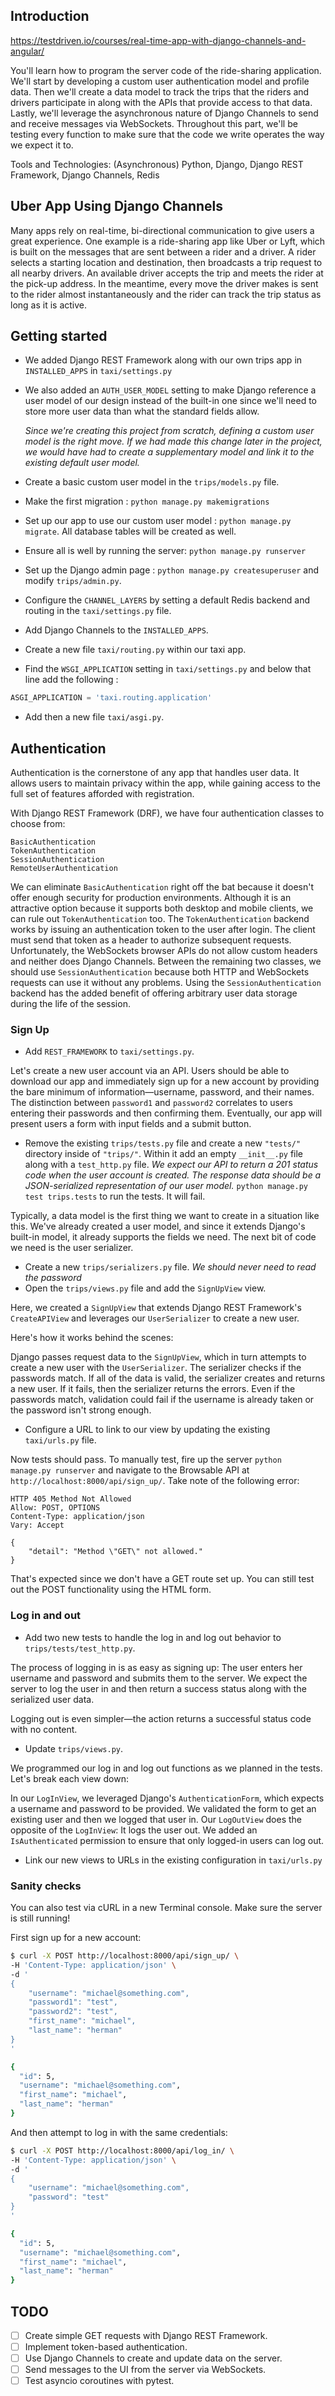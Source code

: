 
## Introduction
https://testdriven.io/courses/real-time-app-with-django-channels-and-angular/

You'll learn how to program the server code of the ride-sharing application. We'll start by developing a custom user authentication model and profile data. Then we'll create a data model to track the trips that the riders and drivers participate in along with the APIs that provide access to that data. Lastly, we'll leverage the asynchronous nature of Django Channels to send and receive messages via WebSockets. Throughout this part, we'll be testing every function to make sure that the code we write operates the way we expect it to.

Tools and Technologies: (Asynchronous) Python, Django, Django REST Framework, Django Channels, Redis


## Uber App Using Django Channels
Many apps rely on real-time, bi-directional communication to give users a great experience. One example is a ride-sharing app like Uber or Lyft, which is built on the messages that are sent between a rider and a driver. A rider selects a starting location and destination, then broadcasts a trip request to all nearby drivers. An available driver accepts the trip and meets the rider at the pick-up address. In the meantime, every move the driver makes is sent to the rider almost instantaneously and the rider can track the trip status as long as it is active.

## Getting started

 * We added Django REST Framework along with our own trips app in ```INSTALLED_APPS``` in ```taxi/settings.py```
 * We also added an ```AUTH_USER_MODEL``` setting to make Django reference a user model of our design instead of the built-in one since we'll need to store more user data than what the standard fields allow.

    *Since we're creating this project from scratch, defining a custom user model is the right move. If we had made this change later in the project, we would have had to create a supplementary model and link it to the existing default user model.*

  * Create a basic custom user model in the ```trips/models.py``` file.
  * Make the first migration : ```python manage.py makemigrations```
  * Set up our app to use our custom user model : ```python manage.py migrate```. All database tables will be created as well.
  * Ensure all is well by running the server: ```python manage.py runserver```
  * Set up the Django admin page : ```python manage.py createsuperuser``` and modify ```trips/admin.py```.
  * Configure the ```CHANNEL_LAYERS``` by setting a default Redis backend and routing in the ```taxi/settings.py``` file.
  * Add Django Channels to the ```INSTALLED_APPS```.
  * Create a new file ```taxi/routing.py``` within our taxi app.
  * Find the ```WSGI_APPLICATION``` setting in ```taxi/settings.py``` and below that line add the following :
  ```python
  ASGI_APPLICATION = 'taxi.routing.application'
  ```
  * Add then a new file ```taxi/asgi.py```.

## Authentication

Authentication is the cornerstone of any app that handles user data. It allows users to maintain privacy within the app, while gaining access to the full set of features afforded with registration.

With Django REST Framework (DRF), we have four authentication classes to choose from:

    BasicAuthentication
    TokenAuthentication
    SessionAuthentication
    RemoteUserAuthentication

We can eliminate ```BasicAuthentication``` right off the bat because it doesn't offer enough security for production environments. Although it is an attractive option because it supports both desktop and mobile clients, we can rule out ```TokenAuthentication``` too. The ```TokenAuthentication``` backend works by issuing an authentication token to the user after login. The client must send that token as a header to authorize subsequent requests. Unfortunately, the WebSockets browser APIs do not allow custom headers and neither does Django Channels. Between the remaining two classes, we should use ```SessionAuthentication``` because both HTTP and WebSockets requests can use it without any problems. Using the ```SessionAuthentication``` backend has the added benefit of offering arbitrary user data storage during the life of the session.

### Sign Up

 * Add ```REST_FRAMEWORK``` to ```taxi/settings.py```.

 Let's create a new user account via an API. Users should be able to download our app and immediately sign up for a new account by providing the bare minimum of information—username, password, and their names. The distinction between ```password1``` and ```password2``` correlates to users entering their passwords and then confirming them. Eventually, our app will present users a form with input fields and a submit button.

 * Remove the existing ```trips/tests.py``` file and create a new ```"tests/"``` directory inside of ```"trips/"```. Within it add an empty ```__init__.py``` file along with a ```test_http.py``` file.
 *We expect our API to return a 201 status code when the user account is created.
 The response data should be a JSON-serialized representation of our user model.*
 ```python manage.py test trips.tests``` to run the tests. It will fail.

Typically, a data model is the first thing we want to create in a situation like this. We've already created a user model, and since it extends Django's built-in model, it already supports the fields we need. The next bit of code we need is the user serializer.
 * Create a new ```trips/serializers.py``` file.
 *We should never need to read the password*
 * Open the ```trips/views.py``` file and add the ```SignUpView``` view.

Here, we created a ```SignUpView``` that extends Django REST Framework's ```CreateAPIView``` and leverages our ```UserSerializer``` to create a new user.

Here's how it works behind the scenes:

   Django passes request data to the ```SignUpView```, which in turn attempts to create a new user with the ```UserSerializer```. The serializer checks if the passwords match.
   If all of the data is valid, the serializer creates and returns a new user. If it fails, then the serializer returns the errors. Even if the passwords match, validation could fail if the username is already taken or the password isn't strong enough.

 * Configure a URL to link to our view by updating the existing ```taxi/urls.py``` file.

Now tests should pass.
To manually test, fire up the server ```python manage.py runserver``` and navigate to the Browsable API at ```http://localhost:8000/api/sign_up/```.
Take note of the following error:
```
HTTP 405 Method Not Allowed
Allow: POST, OPTIONS
Content-Type: application/json
Vary: Accept

{
    "detail": "Method \"GET\" not allowed."
}
```
That's expected since we don't have a GET route set up. You can still test out the POST functionality using the HTML form.

### Log in and out

 * Add two new tests to handle the log in and log out behavior to ```trips/tests/test_http.py```.

The process of logging in is as easy as signing up: The user enters her username and password and submits them to the server. We expect the server to log the user in and then return a success status along with the serialized user data.

Logging out is even simpler—the action returns a successful status code with no content.

 * Update ```trips/views.py```.

We programmed our log in and log out functions as we planned in the tests. Let's break each view down:

   In our ```LogInView```, we leveraged Django's ```AuthenticationForm```, which expects a username and password to be provided. We validated the form to get an existing user and then we logged that user in.
   Our ```LogOutView``` does the opposite of the ```LogInView```: It logs the user out. We added an ```IsAuthenticated``` permission to ensure that only logged-in users can log out.

 * Link our new views to URLs in the existing configuration in ```taxi/urls.py```

### Sanity checks

You can also test via cURL in a new Terminal console. Make sure the server is still running!

First sign up for a new account:
```bash
$ curl -X POST http://localhost:8000/api/sign_up/ \
-H 'Content-Type: application/json' \
-d '
{
    "username": "michael@something.com",
    "password1": "test",
    "password2": "test",
    "first_name": "michael",
    "last_name": "herman"
}
'
```
```bash
{
  "id": 5,
  "username": "michael@something.com",
  "first_name": "michael",
  "last_name": "herman"
}
```

And then attempt to log in with the same credentials:
```bash
$ curl -X POST http://localhost:8000/api/log_in/ \
-H 'Content-Type: application/json' \
-d '
{
    "username": "michael@something.com",
    "password": "test"
}
'
```
```bash
{
  "id": 5,
  "username": "michael@something.com",
  "first_name": "michael",
  "last_name": "herman"
}
```


## TODO
 * [ ] Create simple GET requests with Django REST Framework.
 * [ ] Implement token-based authentication.
 * [ ] Use Django Channels to create and update data on the server.
 * [ ] Send messages to the UI from the server via WebSockets.
 * [ ] Test asyncio coroutines with pytest.
